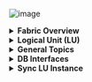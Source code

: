 ![image](https://github.com/k2view-academy/K2View-Academy/blob/master/articles/images/welcome_to_wiki.png)

<details>
<summary markdown="span"><strong>Fabric Overview<strong></summary>
<ul>
        <li><a href="https://github.com/k2view-academy/K2View-Academy/blob/master/articles/01_fabric_overview/01_what%20is%20fabric.md">What is Fabric?</a></li>
        <li><a href="https://github.com/k2view-academy/K2View-Academy/blob/master/articles/01_fabric_overview/02_fabric_glossary.md">Fabric Glossary</a></li>
</ul>
</details>

<details>
<summary markdown="span"><strong>Logical Unit (LU)<strong></summary>
<ul>
      <li><a href="https://github.com/k2view-academy/K2View-Academy/blob/master/articles/03_logical_units/01_LU_overview.md">LU Overview</a></li>
      <li><a href="https://github.com/k2view-academy/K2View-Academy/blob/master/articles/03_logical_units/02_create_a_logical_unit_flow.md">Create a Logical Unit</li>
<li><a href="https://github.com/k2view-academy/K2View-Academy/blob/master/articles/03_logical_units/03_LU_schema_window.md">LU Schema Window</li>
<li><a href="https://github.com/k2view-academy/K2View-Academy/blob/master/articles/03_logical_units/04_LU_properties.md">LU Properties</a></li>
<li><a href="https://github.com/k2view-academy/K2View-Academy/blob/master/articles/03_logical_units/05_create_a_new_LU_object.md">Create New LU Object</a></li>
<li><a href="https://github.com/k2view-academy/K2View-Academy/blob/master/articles/03_logical_units/06_auto_discovery_wizard.md">Auto Discovery Wizard</a></li>
<li><a href="https://github.com/k2view-academy/K2View-Academy/blob/master/articles/03_logical_units/07_build__or_update_an_LU_schema.md">Auto Discovery - Build or Update LU Schema</a></li>
<li><a href="https://github.com/k2view-academy/K2View-Academy/blob/master/articles/03_logical_units/08_define_root_table_and_instance_ID_LU_schema.md">Set Root Table and Instance ID Column</a></li>
<li><a href="https://github.com/k2view-academy/K2View-Academy/blob/master/articles/03_logical_units/09_add_table_to_a_schema.md">Add a Table to a Schema</a></li>
<li><a href="https://github.com/k2view-academy/K2View-Academy/blob/master/articles/03_logical_units/10_delete_table_from_a_schema.md">Delete a Table from a Schema</a></li>
<li><a href="https://github.com/k2view-academy/K2View-Academy/blob/master/articles/03_logical_units/11_add_delete_table_population.md">Add/Delete Population from LU Schema</a></li>
<li><a href="https://github.com/k2view-academy/K2View-Academy/blob/master/articles/03_logical_units/12_LU_hierarchy_and_linking_table_population.md">LU Hierarchy and Linking Table Populations</a></li>
<li><a href="https://github.com/k2view-academy/K2View-Academy/blob/master/articles/03_logical_units/13_disable_enable_populations_in_schema.md">Disable/Enable Populations in the Schema</a></li>
<li><a href="https://github.com/k2view-academy/K2View-Academy/blob/master/articles/03_logical_units/14_edit%20enrichment%20order.md">Edit Enrichment Order</a></li>
<li><a href="https://github.com/k2view-academy/K2View-Academy/blob/master/articles/03_logical_units/15_LU_schema_edit_reference_tab.md">Check Reference Tables</a></li>
<li><a href="https://github.com/k2view-academy/K2View-Academy/blob/master/articles/03_logical_units/16_LU_schema_group_and_ungroup_tables.md">LU Schema: Group and Ungroup Tables</a></li>
<li><a href="https://github.com/k2view-academy/K2View-Academy/blob/master/articles/03_logical_units/17_LU_schema_change_root_table.md">LU Schema: Change Root Table</a></li>
<li><a href="https://github.com/k2view-academy/K2View-Academy/blob/master/articles/03_logical_units/18_LU_schema_refresh_LU_options.md">LU Schema: Refresh LU Options</a></li>
</ul>
</details>

<details>
<summary markdown="span"><strong>General Topics<strong></summary>
<ul>
  <li><a href="https://github.com/k2view-academy/K2View-Academy/blob/master/articles/04_general/01_UI_components_and_menus.md">Components and Menus</a></li>
<li><a href="https://github.com/k2view-academy/K2View-Academy/blob/master/articles/04_general/02_window_tab_context_menu.md">Window Tab Context Menu</li>
<li><a href="https://github.com/k2view-academy/K2View-Academy/blob/master/articles/04_general/03_diagram_and_toolbars.md">Diagrams and Toolbars</li>
<li><a href="https://github.com/k2view-academy/K2View-Academy/blob/master/articles/04_general/04_user_preferences.md">User Preferences</a></li>
<li><a href="https://github.com/k2view-academy/K2View-Academy/blob/master/articles/04_general/05_creating_a_new_project.md">Creating a New Project</a></li>
<li><a href="https://github.com/k2view-academy/K2View-Academy/blob/master/articles/04_general/06_adding_fabric_projects_to_version_control.md">Adding Fabric Projects to Version Control</a></li>
<li><a href="https://github.com/k2view-academy/K2View-Academy/blob/master/articles/04_general/07_best_practices_for_working_with_GIT_and_SVN.md">Best Practices for Working with GIT and SVN</a></li>
<li><a href="https://github.com/k2view-academy/K2View-Academy/blob/master/articles/04_general/08_fabric_project_tree.md">Fabric Project Tree</a></li>
<li><a href="https://github.com/k2view-academy/K2View-Academy/blob/master/articles/04_general/09_logic_files_and_categories.md">Logic Files and Categories</a></li>
<li><a href="https://github.com/k2view-academy/K2View-Academy/blob/master/articles/04_general/10_fabric_studio_validating_java_code_within_a_project.md">Fabric Studio Java Code Validation</a></li>
<li><a href="https://github.com/k2view-academy/K2View-Academy/blob/master/articles/04_general/11_fabric_studio_exporting_and_importing%20a_fabric_project.md">Fabric Project</a></li>
<li><a href="https://github.com/k2view-academy/K2View-Academy/blob/master/articles/04_general/12_shared_objects.md">Shared Objects</a></li>
</ul>
</details>

<details>
<summary markdown="span"><strong>DB Interfaces<strong></summary>
<ul>
  
<li><a href="https://github.com/k2view-academy/K2View-Academy/blob/master/articles/05_DB_interfaces/01_interfaces_overview.md"> Interfaces Overview</a></li>
<li><a href="https://github.com/k2view-academy/K2View-Academy/blob/master/articles/05_DB_interfaces/02_interfaces_source_analysis_guidelines.md">Interfaces Source Analysis Guidelines</li>
<li><a href="https://github.com/k2view-academy/K2View-Academy/blob/master/articles/05_DB_interfaces/03_DB_interfaces_overview.md">DB Interfaces Overview</li>
<li><a href="https://github.com/k2view-academy/K2View-Academy/blob/master/articles/05_DB_interfaces/04_creating_a_new_database_interface.md">Creating a New Database Interface</a></li>
<li><a href="https://github.com/k2view-academy/K2View-Academy/blob/master/articles/05_DB_interfaces/05_adding_a_fabric_and_remote_fabric_interface_type.md">Adding Fabric to Interface Type</a></li>
<li><a href="https://github.com/k2view-academy/K2View-Academy/blob/master/articles/05_DB_interfaces/06_editing_interface_settings.md">Editing Interface Settings</a></li>
<li><a href="https://github.com/k2view-academy/K2View-Academy/blob/master/articles/05_DB_interfaces/07_deleting_disabling_an_interface.md">Deleting Disabling an Interface</a></li>
<li><a href="https://github.com/k2view-academy/K2View-Academy/blob/master/articles/05_DB_interfaces/08_clearing_the_database_objects_cache.md">Clearing DB Object Cache</a></li>
<li><a href="https://github.com/k2view-academy/K2View-Academy/blob/master/articles/05_DB_interfaces/09_fabric_API_for_DB_interfaces.md">Fabric API for DB Interface</a></li>

</ul>
</details>

<details>
<summary markdown="span"><strong>Sync LU Instance<strong></summary>
<ul>
  
<li><a href="https://github.com/k2view-academy/K2View-Academy/wiki/Sync-of-a-Logical-Unit-Instance---Overview">Sync LUI Overview</a></li>
<li><a href="https://github.com/k2view-academy/K2View-Academy/wiki/Sync-Modes">Sync Modes</li>
<li><a href="https://github.com/k2view-academy/K2View-Academy/wiki/Sync---Ignore-Source-Exception">Sync- Ignore Source Exception</li>
<li><a href="https://github.com/k2view-academy/K2View-Academy/wiki/Sync-Methods">Sync Methods</a></li>
<li><a href="https://github.com/k2view-academy/K2View-Academy/wiki/Sync--Decision-Functions">Sync – Decision Functions</a></li>
<li><a href="https://github.com/k2view-academy/K2View-Academy/wiki/Decision-Function-Checks-and-Considerations-Table">Sync Decision Functions Recommendations</a></li>
<li><a href="https://github.com/k2view-academy/K2View-Academy/wiki/Sync-Method--Levels">Sync Levels</a></li>
<li><a href="https://github.com/k2view-academy/K2View-Academy/wiki/Sync-Timeout">Sync Timeout</a></li>
<li><a href="https://github.com/k2view-academy/K2View-Academy/wiki/Skip-Sync">Skip Sync</a></li>
<li><a href="https://github.com/k2view-academy/K2View-Academy/wiki/Sync-Behavior---Summary-Table">Sync Behavior Summary</a></li>

</ul>
</details>




